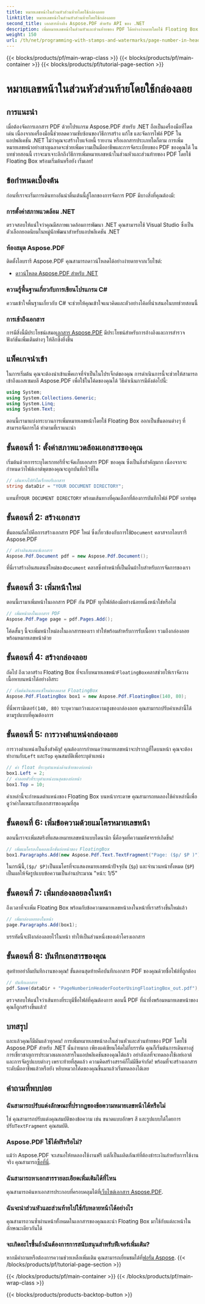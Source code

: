 ```yaml
---
title: หมายเลขหน้าในส่วนหัวส่วนท้ายโดยใช้กล่องลอย
linktitle: หมายเลขหน้าในส่วนหัวส่วนท้ายโดยใช้กล่องลอย
second_title: เอกสารอ้างอิง Aspose.PDF สำหรับ API ของ .NET
description: เพิ่มหมายเลขหน้าในส่วนหัวและส่วนท้ายของ PDF ได้อย่างง่ายดายโดยใช้ Floating Box พร้อมกับ Aspose.PDF สำหรับ .NET ในบทช่วยสอนทีละขั้นตอนนี้
weight: 150
url: /th/net/programming-with-stamps-and-watermarks/page-number-in-header-footer-using-floating-box/
---
```


{{< blocks/products/pf/main-wrap-class >}}
{{< blocks/products/pf/main-container >}}
{{< blocks/products/pf/tutorial-page-section >}}

# หมายเลขหน้าในส่วนหัวส่วนท้ายโดยใช้กล่องลอย

## การแนะนำ

เมื่อต้องจัดการเอกสาร PDF ด้วยโปรแกรม Aspose.PDF สำหรับ .NET ถือเป็นเครื่องมือที่โดดเด่น เนื่องจากเครื่องมือนี้ช่วยลดความซับซ้อนของวิธีการสร้าง แก้ไข และจัดการไฟล์ PDF ในแอปพลิเคชัน .NET ไม่ว่าคุณจะสร้างใบแจ้งหนี้ รายงาน หรือเอกสารประเภทใดก็ตาม การเพิ่มหมายเลขหน้าอย่างชาญฉลาดจะช่วยเพิ่มความเป็นมืออาชีพและการจัดระเบียบของ PDF ของคุณได้ ในบทช่วยสอนนี้ เราจะมาเจาะลึกถึงวิธีการเพิ่มหมายเลขหน้าในส่วนหัวและส่วนท้ายของ PDF โดยใช้ Floating Box พร้อมเริ่มต้นหรือยัง เริ่มเลย!

## ข้อกำหนดเบื้องต้น

ก่อนที่เราจะเริ่มการเดินทางอันน่าตื่นเต้นนี้สู่โลกของการจัดการ PDF มีบางสิ่งที่คุณต้องมี:

### การตั้งค่าสภาพแวดล้อม .NET
ตรวจสอบให้แน่ใจว่าคุณมีสภาพแวดล้อมการพัฒนา .NET คุณสามารถใช้ Visual Studio ซึ่งเป็นตัวเลือกยอดนิยมในหมู่นักพัฒนาสำหรับแอปพลิเคชัน .NET

### ห้องสมุด Aspose.PDF
ติดตั้งไลบรารี Aspose.PDF คุณสามารถดาวน์โหลดได้อย่างง่ายดายจากเว็บไซต์:

- [ดาวน์โหลด Aspose.PDF สำหรับ .NET](https://releases.aspose.com/pdf/net/)

### ความรู้พื้นฐานเกี่ยวกับการเขียนโปรแกรม C#
ความเข้าใจพื้นฐานเกี่ยวกับ C# จะช่วยให้คุณเข้าใจแนวคิดและตัวอย่างโค้ดที่นำเสนอในบทช่วยสอนนี้

### การเข้าถึงเอกสาร
 การมีสิ่งนี้มีประโยชน์เสมอ[เอกสาร Aspose.PDF](https://reference.aspose.com/pdf/net/) มีประโยชน์สำหรับการอ้างอิงและการสำรวจฟังก์ชันเพิ่มเติมต่างๆ ให้ลึกซึ้งยิ่งขึ้น

## แพ็คเกจนำเข้า

ในการเริ่มต้น คุณจะต้องนำเข้าแพ็คเกจที่จำเป็นในโปรเจ็กต์ของคุณ การดำเนินการนี้จะช่วยให้สามารถเข้าถึงแอสเซมบลี Aspose.PDF เพื่อใช้ในโค้ดของคุณได้ วิธีดำเนินการมีดังต่อไปนี้:

```csharp
using System;
using System.Collections.Generic;
using System.Linq;
using System.Text;
```

ตอนนี้เรามาแบ่งกระบวนการเพิ่มหมายเลขหน้าโดยใช้ Floating Box ออกเป็นขั้นตอนต่างๆ ที่สามารถจัดการได้ ทำตามที่เราแนะนำ

## ขั้นตอนที่ 1: ตั้งค่าสภาพแวดล้อมเอกสารของคุณ

เริ่มต้นด้วยการระบุไดเรกทอรีที่จะจัดเก็บเอกสาร PDF ของคุณ ซึ่งเป็นสิ่งสำคัญมาก เนื่องจากจะกำหนดว่าไฟล์เอาต์พุตของคุณจะถูกบันทึกไว้ที่ใด

```csharp
// เส้นทางไปยังไดเร็กทอรีเอกสาร
string dataDir = "YOUR DOCUMENT DIRECTORY";
```

 แทนที่`YOUR DOCUMENT DIRECTORY` พร้อมเส้นทางที่คุณเลือกที่ต้องการบันทึกไฟล์ PDF เอาท์พุต

## ขั้นตอนที่ 2: สร้างเอกสาร

 ขั้นตอนถัดไปคือการสร้างเอกสาร PDF ใหม่ ซึ่งเกี่ยวข้องกับการใช้`Document` คลาสจากไลบรารี Aspose.PDF

```csharp
// สร้างอินสแตนซ์เอกสาร
Aspose.Pdf.Document pdf = new Aspose.Pdf.Document();
```
 ที่นี่เราสร้างอินสแตนซ์ใหม่ของ`Document` คลาสซึ่งทำหน้าที่เป็นผืนผ้าใบสำหรับการจัดการของเรา

## ขั้นตอนที่ 3: เพิ่มหน้าใหม่

ตอนนี้เรามาเพิ่มหน้าในเอกสาร PDF กัน PDF ทุกไฟล์ต้องมีอย่างน้อยหนึ่งหน้าใช่หรือไม่

```csharp
// เพิ่มหน้าลงในเอกสาร PDF
Aspose.Pdf.Page page = pdf.Pages.Add();
```
โค้ดสั้นๆ นี้จะเพิ่มหน้าใหม่ลงในเอกสารของเรา ทำให้พร้อมสำหรับการรับเนื้อหา รวมถึงกล่องลอยพร้อมหมายเลขหน้าด้วย

## ขั้นตอนที่ 4: สร้างกล่องลอย

 ถัดไป ถึงเวลาสร้าง Floating Box ที่จะเก็บหมายเลขหน้า`FloatingBox`คลาสช่วยให้เราจัดวางเนื้อหาบนหน้าได้อย่างอิสระ

```csharp
// เริ่มต้นอินสแตนซ์ใหม่ของคลาส FloatingBox
Aspose.Pdf.FloatingBox box1 = new Aspose.Pdf.FloatingBox(140, 80);
```
 ที่นี่พารามิเตอร์`(140, 80)` ระบุความกว้างและความสูงของกล่องลอย คุณสามารถปรับค่าเหล่านี้ได้ตามรูปแบบที่คุณต้องการ

## ขั้นตอนที่ 5: การวางตำแหน่งกล่องลอย

 การวางตำแหน่งเป็นสิ่งสำคัญ! คุณต้องการกำหนดว่าหมายเลขหน้าจะปรากฏที่ใดบนหน้า คุณจะต้องทำงานกับ`Left` และ`Top` คุณสมบัติเพื่อระบุตำแหน่ง

```csharp
// ค่า float ที่ระบุตำแหน่งด้านซ้ายของย่อหน้า
box1.Left = 2;
// ค่าลอยตัวที่ระบุตำแหน่งบนสุดของย่อหน้า
box1.Top = 10;
```
ค่าเหล่านี้จะกำหนดตำแหน่งของ Floating Box บนหน้ากระดาษ คุณสามารถทดลองใช้ค่าเหล่านี้เพื่อดูว่าค่าใดเหมาะกับเอกสารของคุณที่สุด

## ขั้นตอนที่ 6: เพิ่มข้อความด้วยแมโครหมายเลขหน้า

ตอนนี้เราจะเพิ่มสตริงที่แสดงหมายเลขหน้าแบบไดนามิก นี่คือจุดที่ความมหัศจรรย์เกิดขึ้น!

```csharp
// เพิ่มแมโครลงในคอลเล็กชั่นย่อหน้าของ FloatingBox
box1.Paragraphs.Add(new Aspose.Pdf.Text.TextFragment("Page: ($p/ $P )"));
```
 ในกรณีนี้,`($p/ $P)`เป็นแมโครที่จะแสดงหมายเลขหน้าปัจจุบัน (`$p`) และจำนวนหน้าทั้งหมด (`$P`) เป็นผลให้จัดรูปแบบข้อความเป็นอ่านประมาณ "หน้า: 1/5"

## ขั้นตอนที่ 7: เพิ่มกล่องลอยลงในหน้า

ถึงเวลาที่จะเพิ่ม Floating Box พร้อมกับข้อความหมายเลขหน้าลงในหน้าที่เราสร้างขึ้นใหม่แล้ว

```csharp
// เพิ่มกล่องลอยลงในหน้า
page.Paragraphs.Add(box1);
```
บรรทัดนี้จะฝังกล่องลอยไว้ในหน้า ทำให้เป็นส่วนหนึ่งของเค้าโครงเอกสาร 

## ขั้นตอนที่ 8: บันทึกเอกสารของคุณ

สุดท้ายอย่าลืมบันทึกงานของคุณ! ขั้นตอนสุดท้ายคือบันทึกเอกสาร PDF ของคุณด้วยชื่อไฟล์ที่ถูกต้อง

```csharp
// บันทึกเอกสาร
pdf.Save(dataDir + "PageNumberinHeaderFooterUsingFloatingBox_out.pdf");
```
ตรวจสอบให้แน่ใจว่าเส้นทางที่ระบุมีชื่อไฟล์ที่คุณต้องการ ตอนนี้ PDF ที่น่าทึ่งพร้อมหมายเลขหน้าของคุณก็ถูกสร้างขึ้นแล้ว! 

## บทสรุป

และแล้วคุณก็มีมันแล้วทุกคน! การเพิ่มหมายเลขหน้าลงในส่วนหัวและส่วนท้ายของ PDF โดยใช้ Aspose.PDF สำหรับ .NET นั้นง่ายมาก เพียงแค่เขียนโค้ดไม่กี่บรรทัด คุณก็เริ่มต้นการเดินทางสู่การเชี่ยวชาญการประมวลผลเอกสารในแอปพลิเคชันของคุณได้แล้ว อย่าลังเลที่จะทดลองใช้เลย์เอาต์และการจัดรูปแบบต่างๆ เพราะท้ายที่สุดแล้ว ความคิดสร้างสรรค์ก็ไม่มีขีดจำกัด! พร้อมที่จะสร้างเอกสารระดับมืออาชีพแล้วหรือยัง หยิบหมวกโค้ดของคุณขึ้นมาแล้วเริ่มทดลองได้เลย

## คำถามที่พบบ่อย

### ฉันสามารถปรับแต่งลักษณะที่ปรากฏของข้อความหมายเลขหน้าได้หรือไม่  
 ใช่ คุณสามารถปรับแต่งคุณสมบัติของข้อความ เช่น ขนาดแบบอักษร สี และรูปแบบได้โดยการปรับ`TextFragment` คุณสมบัติ.

### Aspose.PDF ใช้ได้ฟรีหรือไม่?  
 แม้ว่า Aspose.PDF จะเสนอให้ทดลองใช้งานฟรี แต่ก็เป็นผลิตภัณฑ์ที่ต้องชำระเงินสำหรับการใช้งานจริง คุณสามารถ[ซื้อที่นี่](https://purchase.aspose.com/buy).

### ฉันสามารถหาเอกสารรายละเอียดเพิ่มเติมได้ที่ไหน  
 คุณสามารถค้นหาเอกสารประกอบที่ครอบคลุมได้ที่[เว็บไซต์เอกสาร Aspose.PDF](https://reference.aspose.com/pdf/net/).

### ฉันจะนำส่วนหัวและส่วนท้ายไปใช้กับหลายหน้าได้อย่างไร  
คุณสามารถวนซ้ำผ่านหน้าทั้งหมดในเอกสารของคุณและนำ Floating Box มาใช้กับแต่ละหน้าในลักษณะเดียวกันได้

### จะเกิดอะไรขึ้นถ้าฉันต้องการการสนับสนุนสำหรับฟีเจอร์เพิ่มเติม?  
หากมีคำถามหรือต้องการความช่วยเหลือเพิ่มเติม คุณสามารถเยี่ยมชมได้ที่[ฟอรั่ม Aspose](https://forum.aspose.com/c/pdf/10).
{{< /blocks/products/pf/tutorial-page-section >}}

{{< /blocks/products/pf/main-container >}}
{{< /blocks/products/pf/main-wrap-class >}}

{{< blocks/products/products-backtop-button >}}
